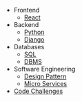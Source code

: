 - Frontend
  - [React](Frontend//React.md)
- Backend
  - [Python](Backend/python.md)
  - [Django](Backend/django.md)
- Databases
  - [SQL](Databases/sql.md)
  - [DBMS](Databases/dbms.md)
- Software Engineering
  - [Design Pattern](Software%20Engineering/design-pattern.md)
  - [Micro Services](Software%20Engineering/microservices.md) 
- [Code Challenges](code-challenges/ReadMe.md)
